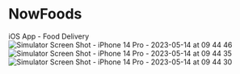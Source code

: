 # NowFoods
iOS App - Food Delivery 
![Simulator Screen Shot - iPhone 14 Pro - 2023-05-14 at 09 44 46](https://github.com/elfaaels/NowFoods/assets/66504398/ff9b1f30-087e-4260-b657-88d1cb3dd6ad)
![Simulator Screen Shot - iPhone 14 Pro - 2023-05-14 at 09 44 35](https://github.com/elfaaels/NowFoods/assets/66504398/805c7610-8047-4267-8edb-b2b4b5f678e9)
![Simulator Screen Shot - iPhone 14 Pro - 2023-05-14 at 09 44 30](https://github.com/elfaaels/NowFoods/assets/66504398/3d7cc261-664e-4212-b8a2-943a0a5621a3)
